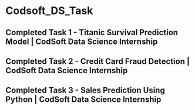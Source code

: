 # Codsoft_DS_Task
## Completed Task 1 - Titanic Survival Prediction Model | CodSoft Data Science Internship
## Completed Task 2 - Credit Card Fraud Detection | CodSoft Data Science Internship
## Completed Task 3 - Sales Prediction Using Python | CodSoft Data Science Internship
